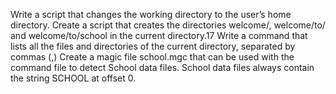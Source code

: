 Write a script that changes the working directory to the user’s home directory.
Create a script that creates the directories welcome/, welcome/to/ and welcome/to/school in the current directory.17
Write a command that lists all the files and directories of the current directory, separated by commas (,)
Create a magic file school.mgc that can be used with the command file to detect School data files. School data files always contain the string SCHOOL at offset 0.
